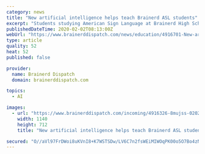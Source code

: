 ```yaml
---
category: news
title: "New artificial intelligence helps teach Brainerd ASL students"
excerpt: "Students studying American Sign Language at Brainerd High School and Central Lakes College are learning the language in a whole new way, thanks to a pilot program at both the schools. SignAll, a Hungary-based business, developed an artificial intelligence ..."
publishedDateTime: 2020-02-02T08:13:00Z
webUrl: "https://www.brainerddispatch.com/news/education/4916701-New-artificial-intelligence-helps-teach-Brainerd-ASL-students"
type: article
quality: 52
heat: 52
published: false

provider:
  name: Brainerd Dispatch
  domain: brainerddispatch.com

topics:
  - AI

images:
  - url: "https://www.brainerddispatch.com/incoming/4916326-8mujss-020220.ASLTechnology.jpg/alternates/BASE_LANDSCAPE/020220.ASLTechnology.jpg"
    width: 1140
    height: 712
    title: "New artificial intelligence helps teach Brainerd ASL students"

secured: "O//aVl97FrDWoi8uKVnI8+K7WSTSDw/LV6C7n2fsWEiMIWOqPK00o5O7Bo4zNgwlFUfAOddsk1hNM5W28Uj8GD0hckhx6sSj6ZXhTQ4D8xCmOx6B+jUX46HJ0j2XmHl+8QnaZaNloF21ipvZCOAOzB/6VUhcocKVW7qmCR9lh7WXg7ICzq8vB3B7ed0UURlNoxdqraXMB3YYZmxpnKHtJKB18t1klD2M13RrfnY5XWz5WdNNvrD8fRn8a8zA6zJTGyJdieTod5GnFqwrx6dC4I/r12IvxgkeTI5hIN5uwSSMA4wEaZvmvNRkq0igOP/yPryzg8lHN7dwGzdI6HXInEPQcF0SlNrMphDGWLcbdf5kuqMr6gF0wnTyHDOfExjvdyuXL6Nu5mc9NssSZQb7wnOoKdBOBfV7e30nWxs/l1bx3k35jHJQT7jT87c8Hu4YxG6mL7nKO5oCgLwOm4mcruZ9NCBG4KrDTCTei6wE7mI=;nhafaiqXyBsDMK3NzfsRfw=="
---
```


